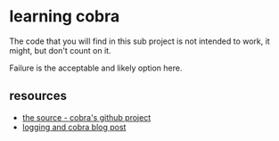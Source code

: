 # learning cobra

The code that you will find in this sub project is not intended to work, it might, but don't count on it.

Failure is the acceptable and likely option here.

## resources
* [the source - cobra's github project](https://github.com/spf13/cobra)
* [logging and cobra blog post](https://le-gall.bzh/post/go/integrating-logrus-with-cobra/)


